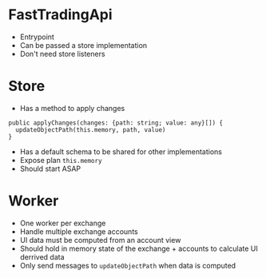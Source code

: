 # FastTradingApi

- Entrypoint
- Can be passed a store implementation
- Don't need store listeners

# Store

- Has a method to apply changes

```
public applyChanges(changes: {path: string; value: any}[]) {
  updateObjectPath(this.memory, path, value)
}
```

- Has a default schema to be shared for other implementations
- Expose plan `this.memory`
- Should start ASAP

# Worker

- One worker per exchange
- Handle multiple exchange accounts
- UI data must be computed from an account view
- Should hold in memory state of the exchange + accounts to calculate UI derrived data
- Only send messages to `updateObjectPath` when data is computed
